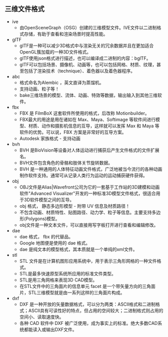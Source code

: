 ## 三维文件格式
- ive
	- 由OpenSceneGraph（OSG）创建的三维模型文件。IVE文件以二进制格式存储，有助于查看和渲染场景时提高性能。
- glTF
	- glTF是一种可以减少3D格式中与渲染无关的冗余数据并且在更加适合OpenGL簇加载的一种3D文件格式。
	- glTF使用json格式进行描述，也可以编译成二进制的内容：bglTF。
	- glTF可以包括场景、摄像机、动画等，也可以包括网格、材质、纹理，甚至包括了渲染技术（technique）、着色器以及着色器程序。
- abc
	- 格式命名为Alembic ，英文直译为蒸馏机。
	- 支持动画、粒子等！
	- bake三维场景的模型、流体、动画、特效等数据，输出输入到其他三维软件。
- fbx
	- FBX 是 FilmBoX 这套软件所使用的格式，后改称 Motionbuilder。
	- FBX最大的用途是用在诸如在 Max、Maya、Softimage 等软件间进行模型、材质、动作和摄影机信息的互导，这样就可以发挥 Max 和 Maya 等软件的优势。可以说，FBX 方案是非常好的互导方案。
	- Autodesk 家族格式 - 支持动画
- bvh
	- BVH 是BioVision等设备对人体运动进行捕获后产生文件格式的文件扩展名。
	- BVH文件包含角色的骨骼和肢体关节旋转数据。
	- BVH 是一种通用的人体特征动画文件格式，广泛地被当今流行的各种动画制作软件支持。通常可从记录人类行为运动的运动捕获硬件获得。
- obj
	- OBJ文件是Alias|Wavefront公司为它的一套基于工作站的3D建模和动画软件"Advanced Visualizer"开发的一种标准3D模型文件格式，很适合用于3D软件模型之间的互导。
	- obj 格式， 静态多边形模型 - 附带 UV 信息及材质路径！
	- 不包含动画、材质特性、贴图路径、动力学、粒子等信息。主要支持多边形(Polygons)模型。
	- obj文件是一种文本文件，可以直接用写字板打开进行查看和编辑修改。
- dae
	- dae 格式， fbx 的代替品。
	- Google 地图便是使用的 dae 格式。
	- dae 是纯文本的模型格式，其本质就是一个单纯的xml文件。
- stl
	- STL 文件是在计算机图形应用系统中，用于表示三角形网格的一种文件格式。
	- STL是最多快速原型系统所应用的标准文件类型。
	- STL是用三角网格来表现3D CAD模型。
	- 在STL文件中的三角面片的信息单元 facet 是一个带矢量方向的三角面片，STL三维模型就是由一系列这样的三角面片构成。
- dxf
	- DXF 是一种开放的矢量数据格式，可以分为两类：ASCII格式和二进制格式；ASCII具有可读性好的特点，但占用的空间较大；二进制格式则占用的空间小、读取速度快。
	- 各种 CAD 软件中 DXF 被广泛使用，成为事实上的标准。绝大多数CAD系统都能读入或输出DXF文件。